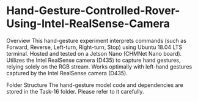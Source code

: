 # Hand-Gesture-Controlled-Rover-Using-Intel-RealSense-Camera
Overview
This hand-gesture experiment interprets commands (such as Forward, Reverse, Left-turn, Right-turn, Stop) using Ubuntu 18.04 LTS terminal.
Hosted and tested on a Jetson Nano (CHMNet Nano board).
Utilizes the Intel RealSense camera (D435) to capture hand gestures, relying solely on the RGB stream.
Works optimally with left-hand gestures captured by the Intel RealSense camera (D435).

Folder Structure
The hand-gesture model code and dependencies are stored in the Task-16 folder. Please refer to it carefully.
